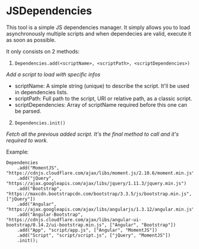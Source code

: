 # JSDependencies
This tool is a simple JS dependencies manager.
It simply allows you to load asynchronously multiple scripts and when dependecies are valid, execute it as soon as possible.

It only consists on 2 methods:

1. `Dependencies.add(<scriptName>, <scriptPath>, <scriptDependencies>)`

 *Add a script to load with specific infos*
 * scriptName: A simple string (unique) to describe the script. It'll be used in dependencies lists.
 * scriptPath: Full path to the script, URI or relative path, as a classic script.
 * scriptDependencies: Array of scriptName required before this one can be parsed.
2. `Dependencies.init()`

 *Fetch all the previous added script. It's the final method to call and it's required to work.*

Example:
```
Dependencies
	.add("MomentJS", "https://cdnjs.cloudflare.com/ajax/libs/moment.js/2.10.6/moment.min.js")
	.add("jQuery", "https://ajax.googleapis.com/ajax/libs/jquery/1.11.3/jquery.min.js")
	.add("Bootstrap", "https://maxcdn.bootstrapcdn.com/bootstrap/3.3.5/js/bootstrap.min.js", ["jQuery"])
	.add("Angular", "https://ajax.googleapis.com/ajax/libs/angularjs/1.3.12/angular.min.js")
	.add("Angular-Bootstrap", "https://cdnjs.cloudflare.com/ajax/libs/angular-ui-bootstrap/0.14.2/ui-bootstrap.min.js", ["Angular", "Bootstrap"])
	.add("App", "script/app.js", ["Angular", "MomentJS"])
	.add("Script", "script/script.js", ["jQuery", "MomentJS"])
	.init();
```
